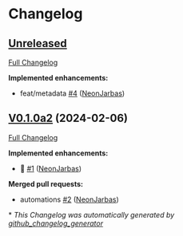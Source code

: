 # Changelog

## [Unreleased](https://github.com/OpenVoiceOS/ovos-media-plugin-chromecast/tree/HEAD)

[Full Changelog](https://github.com/OpenVoiceOS/ovos-media-plugin-chromecast/compare/V0.1.0a2...HEAD)

**Implemented enhancements:**

- feat/metadata [\#4](https://github.com/OpenVoiceOS/ovos-media-plugin-chromecast/pull/4) ([NeonJarbas](https://github.com/NeonJarbas))

## [V0.1.0a2](https://github.com/OpenVoiceOS/ovos-media-plugin-chromecast/tree/V0.1.0a2) (2024-02-06)

[Full Changelog](https://github.com/OpenVoiceOS/ovos-media-plugin-chromecast/compare/8a12f9280dcf3ebff50206368f7318ac46092014...V0.1.0a2)

**Implemented enhancements:**

- :tada: [\#1](https://github.com/OpenVoiceOS/ovos-media-plugin-chromecast/pull/1) ([NeonJarbas](https://github.com/NeonJarbas))

**Merged pull requests:**

- automations [\#2](https://github.com/OpenVoiceOS/ovos-media-plugin-chromecast/pull/2) ([NeonJarbas](https://github.com/NeonJarbas))



\* *This Changelog was automatically generated by [github_changelog_generator](https://github.com/github-changelog-generator/github-changelog-generator)*
